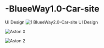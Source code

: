 # -BlueeWay1.0-Car-site
UI Design ![1](https://github.com/Emreodesia/-BlueeWay--Car-site/assets/115417234/d418d081-d43d-4fe4-9479-ecc0b91aecdf)
BlueeWay2.0-Car-site
UI Design 

![Aston 0](https://github.com/Emreodesia/-BlueeWay--Car-site/assets/115417234/3ad36cb5-ffd3-4b82-a0b3-414893084799)

![Aston 2](https://github.com/Emreodesia/-BlueeWay--Car-site/assets/115417234/6b46180c-51de-47d3-a08e-86dbc435cba0)
